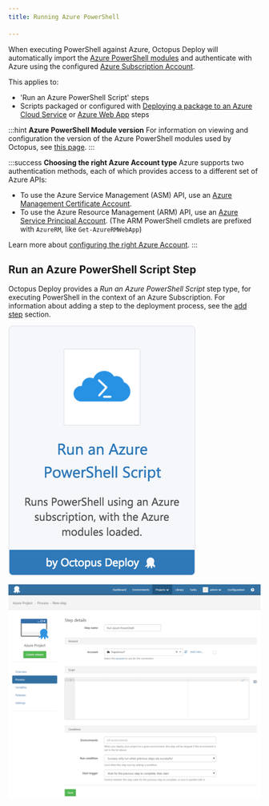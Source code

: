 ```yaml
---
title: Running Azure PowerShell

---
```



When executing PowerShell against Azure, Octopus Deploy will automatically import the [Azure PowerShell modules](https://github.com/Azure/azure-powershell) and authenticate with Azure using the configured [Azure Subscription Account](/docs/guides/azure-deployments/creating-an-azure-account/index.md).


This applies to:

- 'Run an Azure PowerShell Script' steps
- Scripts packaged or configured with [Deploying a package to an Azure Cloud Service](/docs/deploying-applications/deploying-to-azure/deploying-a-package-to-an-azure-cloud-service/index.md) or [Azure Web App](/docs/deploying-applications/deploying-to-azure/deploying-a-package-to-an-azure-web-app/index.md) steps


:::hint
**Azure PowerShell Module version**
For information on viewing and configuration the version of the Azure PowerShell modules used by Octopus, see [this page](/docs/guides/azure-deployments/running-azure-powershell/configuring-the-version-of-the-azure-powershell-modules.md).
:::

:::success
**Choosing the right Azure Account type**
Azure supports two authentication methods, each of which provides access to a different set of Azure APIs:

- To use the Azure Service Management (ASM) API, use an [Azure Management Certificate Account](/docs/guides/azure-deployments/creating-an-azure-account/creating-an-azure-management-certificate-account.md).
- To use the Azure Resource Management (ARM) API, use an [Azure Service Principal Account](/docs/guides/azure-deployments/creating-an-azure-account/creating-an-azure-service-principal-account.md). (The ARM PowerShell cmdlets are prefixed with `AzureRM`, like `Get-AzureRMWebApp`)



Learn more about [configuring the right Azure Account](/docs/guides/azure-deployments/creating-an-azure-account/index.md).
:::

## Run an Azure PowerShell Script Step


Octopus Deploy provides a *Run an Azure PowerShell Script* step type, for executing PowerShell in the context of an Azure Subscription. For information about adding a step to the deployment process, see the [add step](http://docs.octopusdeploy.com/display/OD/Add+step) section.





![](/docs/images/5671696/5865912.png "width=170")








![](/docs/images/3048705/3278370.png "width=500")
